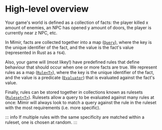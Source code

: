 # High-level overview

Your game's world is defined as a collection of facts: the player killed x amount of enemies, an NPC has opened y amount of doors, the player is currently near z NPC, etc.

In Mímir, facts are collected together into a map ([`Query`](/concepts/query)), where the key is the unique identifier of the fact, and the value is the fact's value (represented in Rust as a `f64`).

Also, your game will (most likey!) have predefined rules that define behaviour that should occur when one or more facts are true. We represent rules as a map ([`Rule<T>`](/concepts/rule)), where the key is the unique identifier of the fact, and the value is a predicate ([`Evaluator`](/concepts/evaluator)) that is evaluated against the fact's value.

Finally, rules can be stored together in collections known as rulesets ([`Ruleset<T>`](/concepts/ruleset)). Rulesets allow a query to be evaluated against many rules at once: Mímir will always look to match a query against the rule in the ruleset with the most requirements (i.e. more specific).

::: info
If multiple rules with the same specificity are matched within a ruleset, one is chosen at random.
:::